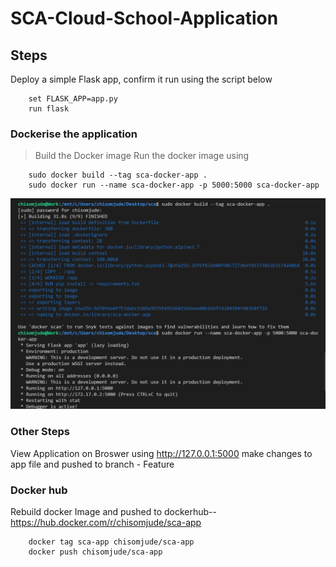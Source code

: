 # SCA-Cloud-School-Application


## Steps
Deploy a  simple Flask app, confirm it run using the script below
``` 
    set FLASK_APP=app.py
    run flask
```

### Dockerise the application
> Build the Docker image
> Run the docker image using
```
    sudo docker build --tag sca-docker-app .
    sudo docker run --name sca-docker-app -p 5000:5000 sca-docker-app
```

![Build and run App](sca.PNG)

### Other Steps
View Application on Broswer using http://127.0.0.1:5000
make changes to app file and pushed to branch - Feature

### Docker hub
Rebuild docker Image  and 
pushed to dockerhub-- https://hub.docker.com/r/chisomjude/sca-app
```
    docker tag sca-app chisomjude/sca-app
    docker push chisomjude/sca-app
```
